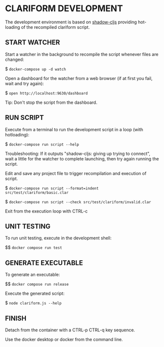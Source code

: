 # CLARIFORM DEVELOPMENT

The development environment is based on [shadow-cljs](https://github.com/thheller/shadow-cljs)
providing hot-loading of the recompiled clariform script.

## START WATCHER

Start a watcher in the background to recompile the script whenever files are changed:

$ `docker-compose up -d watch`

Open a dashboard for the watcher from a web browser (if at first you fail, wait and try again):

$ `open http://localhost:9630/dashboard`

Tip: Don't stop the script from the dashboard.

## RUN SCRIPT

Execute from a terminal to run the development script in a loop (with hotloading):

$ `docker-compose run script --help`

Troubleshooting: If it outputs "shadow-cljs: giving up trying to connect", wait 
a little for the watcher to complete launching, then try again running the script. 

Edit and save any project file to trigger recompilation and execution of script.

$ `docker-compose run script --format=indent src/test/clariform/basic.clar`

$ `docker-compose run script --check src/test/clariform/invalid.clar`

Exit from the execution loop with CTRL-c

## UNIT TESTING 

To run unit testing, execute in the development shell:

$$ `docker compose run test`

## GENERATE EXECUTABLE

To generate an executable:

$$ `docker compose run release`

Execute the generated script:

$ `node clariform.js --help`

## FINISH

Detach from the container with a CTRL-p CTRL-q key sequence.

Use the docker desktop or docker from the command line.
